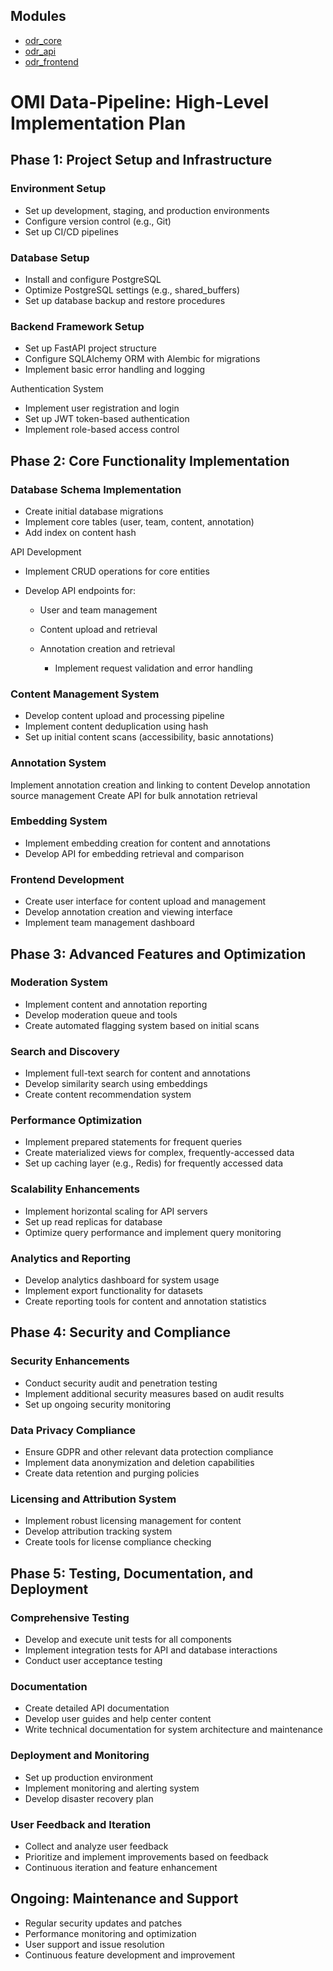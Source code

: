 ## Modules

- [odr_core](./odr_core/README.md)
- [odr_api](./odr_api/README.md)
- [odr_frontend](./odr_frontend/README.md)

# OMI Data-Pipeline: High-Level Implementation Plan

## Phase 1: Project Setup and Infrastructure

### Environment Setup

- Set up development, staging, and production environments
- Configure version control (e.g., Git)
- Set up CI/CD pipelines


### Database Setup

- Install and configure PostgreSQL
- Optimize PostgreSQL settings (e.g., shared_buffers)
- Set up database backup and restore procedures


### Backend Framework Setup

- Set up FastAPI project structure
- Configure SQLAlchemy ORM with Alembic for migrations
- Implement basic error handling and logging

Authentication System

- Implement user registration and login
- Set up JWT token-based authentication
- Implement role-based access control


## Phase 2: Core Functionality Implementation

### Database Schema Implementation

- Create initial database migrations
- Implement core tables (user, team, content, annotation)
- Add index on content hash


API Development

- Implement CRUD operations for core entities
- Develop API endpoints for:

  - User and team management

  - Content upload and retrieval

  - Annotation creation and retrieval

    - Implement request validation and error handling


### Content Management System

- Develop content upload and processing pipeline
- Implement content deduplication using hash
- Set up initial content scans (accessibility, basic annotations)


### Annotation System

Implement annotation creation and linking to content
Develop annotation source management
Create API for bulk annotation retrieval


### Embedding System

- Implement embedding creation for content and annotations
- Develop API for embedding retrieval and comparison


### Frontend Development

- Create user interface for content upload and management
- Develop annotation creation and viewing interface
- Implement team management dashboard



## Phase 3: Advanced Features and Optimization

### Moderation System

- Implement content and annotation reporting
- Develop moderation queue and tools
- Create automated flagging system based on initial scans


### Search and Discovery

- Implement full-text search for content and annotations
- Develop similarity search using embeddings
- Create content recommendation system


### Performance Optimization

- Implement prepared statements for frequent queries
- Create materialized views for complex, frequently-accessed data
- Set up caching layer (e.g., Redis) for frequently accessed data


### Scalability Enhancements

- Implement horizontal scaling for API servers
- Set up read replicas for database
- Optimize query performance and implement query monitoring


### Analytics and Reporting

- Develop analytics dashboard for system usage
- Implement export functionality for datasets
- Create reporting tools for content and annotation statistics



## Phase 4: Security and Compliance

### Security Enhancements

- Conduct security audit and penetration testing
- Implement additional security measures based on audit results
- Set up ongoing security monitoring


### Data Privacy Compliance

- Ensure GDPR and other relevant data protection compliance
- Implement data anonymization and deletion capabilities
- Create data retention and purging policies


### Licensing and Attribution System

- Implement robust licensing management for content
- Develop attribution tracking system
- Create tools for license compliance checking



## Phase 5: Testing, Documentation, and Deployment

### Comprehensive Testing

- Develop and execute unit tests for all components
- Implement integration tests for API and database interactions
- Conduct user acceptance testing


### Documentation

- Create detailed API documentation
- Develop user guides and help center content
- Write technical documentation for system architecture and maintenance


### Deployment and Monitoring

- Set up production environment
- Implement monitoring and alerting system
- Develop disaster recovery plan


### User Feedback and Iteration

- Collect and analyze user feedback
- Prioritize and implement improvements based on feedback
- Continuous iteration and feature enhancement



## Ongoing: Maintenance and Support

- Regular security updates and patches
- Performance monitoring and optimization
- User support and issue resolution
- Continuous feature development and improvement
